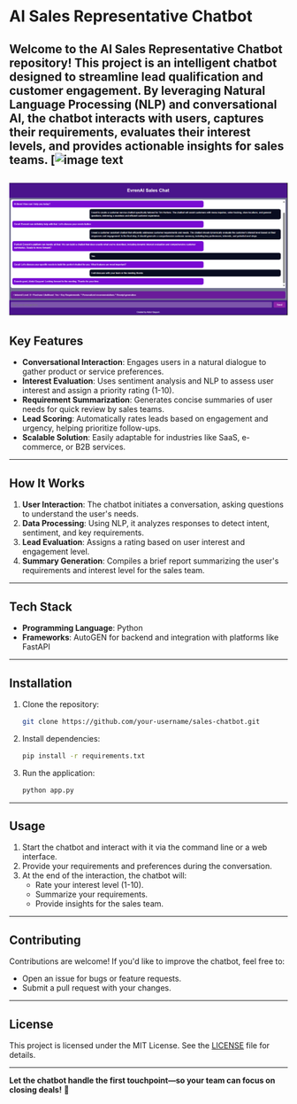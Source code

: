 # AI Sales Representative Chatbot 

Welcome to the **AI Sales Representative Chatbot** repository! This project is an intelligent chatbot designed to streamline lead qualification and customer engagement. By leveraging Natural Language Processing (NLP) and conversational AI, the chatbot interacts with users, captures their requirements, evaluates their interest levels, and provides actionable insights for sales teams.
[![image text](https://fastapi.tiangolo.com/)
---
![image text](https://github.com/qayyum188/MultiAgent-Chatbot-with-Customer-Evaluation/blob/97a397234db45096484c254aaa1eeea2d8751851/Screenshot%202025-01-28%20114314.png)
---
## **Key Features**  
- **Conversational Interaction**: Engages users in a natural dialogue to gather product or service preferences.  
- **Interest Evaluation**: Uses sentiment analysis and NLP to assess user interest and assign a priority rating (1-10).  
- **Requirement Summarization**: Generates concise summaries of user needs for quick review by sales teams.  
- **Lead Scoring**: Automatically rates leads based on engagement and urgency, helping prioritize follow-ups.  
- **Scalable Solution**: Easily adaptable for industries like SaaS, e-commerce, or B2B services.  

---

## **How It Works**  
1. **User Interaction**: The chatbot initiates a conversation, asking questions to understand the user's needs.  
2. **Data Processing**: Using NLP, it analyzes responses to detect intent, sentiment, and key requirements.  
3. **Lead Evaluation**: Assigns a rating based on user interest and engagement level.  
4. **Summary Generation**: Compiles a brief report summarizing the user's requirements and interest level for the sales team.  

---

## **Tech Stack**  
- **Programming Language**: Python   
- **Frameworks**: AutoGEN for backend and integration with platforms like FastAPI  


---

## **Installation**  
1. Clone the repository:  
   ```bash  
   git clone https://github.com/your-username/sales-chatbot.git  
   ```  
2. Install dependencies:  
   ```bash  
   pip install -r requirements.txt  
   ```  
3. Run the application:  
   ```bash  
   python app.py  
   ```  

---

## **Usage**  
1. Start the chatbot and interact with it via the command line or a web interface.  
2. Provide your requirements and preferences during the conversation.  
3. At the end of the interaction, the chatbot will:  
   - Rate your interest level (1-10).  
   - Summarize your requirements.  
   - Provide insights for the sales team.  

---

## **Contributing**  
Contributions are welcome! If you'd like to improve the chatbot, feel free to:  
- Open an issue for bugs or feature requests.  
- Submit a pull request with your changes.  

---

## **License**  
This project is licensed under the MIT License. See the [LICENSE](LICENSE) file for details.  

---

**Let the chatbot handle the first touchpoint—so your team can focus on closing deals!** 🚀

